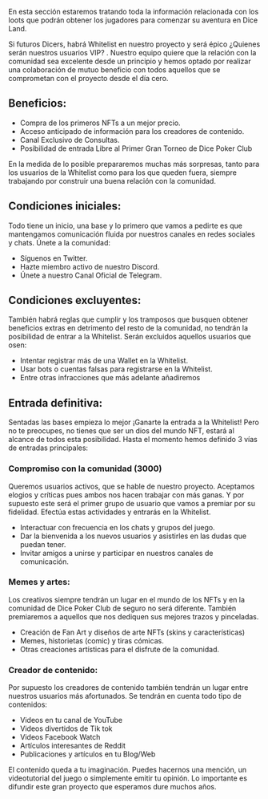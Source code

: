 En esta sección estaremos tratando toda la información relacionada con los loots que podrán obtener los jugadores para comenzar su aventura en Dice Land.

Si futuros Dicers, habrá Whitelist en nuestro proyecto y será épico ¿Quienes serán nuestros usuarios VIP? . Nuestro equipo quiere que la relación con la comunidad sea excelente desde un principio y hemos optado por realizar una colaboración de mutuo beneficio con todos aquellos que se comprometan con el proyecto desde el día cero.

## Beneficios:

- Compra de los primeros NFTs a un mejor precio.
- Acceso anticipado de información para los creadores de contenido.
- Canal Exclusivo de Consultas.
- Posibilidad de entrada Libre al Primer Gran Torneo de Dice Poker Club

En la medida de lo posible prepararemos muchas más sorpresas, tanto para los usuarios de la Whitelist como para los que queden fuera, siempre trabajando por construir una buena relación con la comunidad. 

## Condiciones iniciales:

Todo tiene un inicio, una base y lo primero que vamos a pedirte es que mantengamos comunicación fluida por nuestros canales en redes sociales y chats. Únete a la comunidad:

- Síguenos en Twitter.
- Hazte miembro activo de nuestro Discord.
- Únete a nuestro Canal Oficial de Telegram.

## Condiciones excluyentes:

También habrá reglas que cumplir y los tramposos que busquen obtener beneficios extras en detrimento del resto de la comunidad, no tendrán la posibilidad de entrar a la Whitelist. Serán excluidos aquellos usuarios que osen:

- Intentar registrar más de una Wallet en la Whitelist.
- Usar bots o cuentas falsas para registrarse en la Whitelist.
- Entre otras infracciones que más adelante añadiremos

## Entrada definitiva:

Sentadas las bases empieza lo mejor ¡Ganarte la entrada a la Whitelist! Pero no te preocupes, no tienes que ser un dios del mundo NFT, estará al alcance de todos esta posibilidad. Hasta el momento hemos definido 3 vías de entradas principales:

### Compromiso con la comunidad (3000)

Queremos usuarios activos, que se hable de nuestro proyecto. Aceptamos elogios y críticas pues ambos nos hacen trabajar con más ganas. Y por supuesto este será el primer grupo de usuario que vamos a premiar por su fidelidad. Efectúa estas actividades y entrarás en la Whitelist.

- Interactuar con frecuencia en los chats y grupos del juego.
- Dar la bienvenida a los nuevos usuarios y asistirles en las dudas que puedan tener.
- Invitar amigos a unirse y participar en nuestros canales de comunicación.

### Memes y artes:

Los creativos siempre tendrán un lugar en el mundo de los NFTs y en la comunidad de Dice Poker Club de seguro no será diferente. También premiaremos a aquellos que nos dediquen sus mejores trazos y pinceladas. 

- Creación de Fan Art y diseños de arte NFTs (skins y características)
- Memes, historietas (comic) y tiras cómicas.
- Otras creaciones artísticas para el disfrute de la comunidad.

### Creador de contenido:

Por supuesto los creadores de contenido también tendrán un lugar entre nuestros usuarios más  afortunados. Se tendrán en cuenta todo tipo de contenidos:

- Videos en tu canal de YouTube
- Videos divertidos de Tik tok
- Videos Facebook Watch
- Artículos interesantes de Reddit
- Publicaciones y artículos en tu Blog/Web

El contenido queda a tu imaginación. Puedes hacernos una mención, un videotutorial del juego o simplemente emitir tu opinión. Lo importante es difundir este gran proyecto que esperamos dure muchos años.